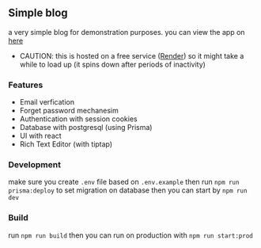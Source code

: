 ## Simple blog

a very simple blog for demonstration purposes.
you can view the app on [here](https://simple-blog-kgft.onrender.com)

- CAUTION: this is hosted on a free service ([Render](https://render.com)) so it might take a while to load up (it spins down after periods of inactivity)

### Features

- Email verfication
- Forget password mechanesim
- Authentication with session cookies
- Database with postgresql (using Prisma)
- UI with react
- Rich Text Editor (with tiptap)

### Development

make sure you create `.env` file based on `.env.example`
then run `npm run prisma:deploy` to set migration on database
then you can start by `npm run dev`

### Build

run `npm run build` then you can run on production with `npm run start:prod`
